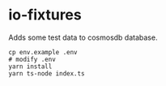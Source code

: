 # io-fixtures

Adds some test data to cosmosdb database.

```
cp env.example .env
# modify .env
yarn install
yarn ts-node index.ts
```

